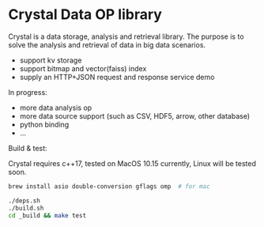 # Crystal Data OP library

Crystal is a data storage, analysis and retrieval library. The purpose is to
solve the analysis and retrieval of data in big data scenarios.

- support kv storage
- support bitmap and vector(faiss) index
- supply an HTTP+JSON request and response service demo

In progress:

- more data analysis op
- more data source support (such as CSV, HDF5, arrow, other database)
- python binding
- ...

Build & test:

Crystal requires c++17, tested on MacOS 10.15 currently, Linux will be tested
soon.

```sh
brew install asio double-conversion gflags omp  # for mac

./deps.sh
./build.sh
cd _build && make test
```
